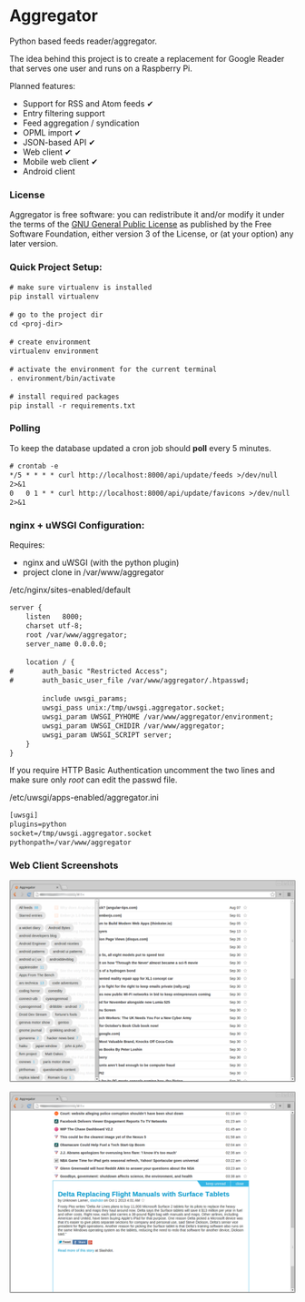 # Aggregator

Python based feeds reader/aggregator.

The idea behind this project is to create a replacement for Google Reader that serves one user and runs on a Raspberry Pi.

Planned features:
- Support for RSS and Atom feeds ✔
- Entry filtering support
- Feed aggregation / syndication
- OPML import ✔
- JSON-based API ✔
- Web client ✔
- Mobile web client ✔
- Android client

### License

Aggregator is free software: you can redistribute it and/or modify
it under the terms of the [GNU General Public License](http://www.gnu.org/licenses/gpl.txt) as published by
the Free Software Foundation, either version 3 of the License, or
(at your option) any later version.

### Quick Project Setup:

	# make sure virtualenv is installed
	pip install virtualenv

	# go to the project dir
	cd <proj-dir>

	# create environment
	virtualenv environment

	# activate the environment for the current terminal
	. environment/bin/activate

	# install required packages
	pip install -r requirements.txt

### Polling

To keep the database updated a cron job should **poll** every 5 minutes.

	# crontab -e
	*/5 * * * * curl http://localhost:8000/api/update/feeds >/dev/null 2>&1
	0   0 1 * * curl http://localhost:8000/api/update/favicons >/dev/null 2>&1

### nginx + uWSGI Configuration:

Requires:
* nginx and uWSGI (with the python plugin)
* project clone in /var/www/aggregator

/etc/nginx/sites-enabled/default

	server {
		listen   8000;
		charset utf-8;
		root /var/www/aggregator;
		server_name 0.0.0.0;

		location / {
	#		auth_basic "Restricted Access";
	#		auth_basic_user_file /var/www/aggregator/.htpasswd;

			include uwsgi_params;
			uwsgi_pass unix:/tmp/uwsgi.aggregator.socket;
			uwsgi_param UWSGI_PYHOME /var/www/aggregator/environment;
			uwsgi_param UWSGI_CHIDIR /var/www/aggregator;
			uwsgi_param UWSGI_SCRIPT server;
		}
	}

If you require HTTP Basic Authentication uncomment the two lines and make sure only *root* can edit the passwd file.

/etc/uwsgi/apps-enabled/aggregator.ini

	[uwsgi]
	plugins=python
	socket=/tmp/uwsgi.aggregator.socket
	pythonpath=/var/www/aggregator

### Web Client Screenshots

![Feeds](screenshots/web-feeds.png)

![Reader](screenshots/web-reader.png)


